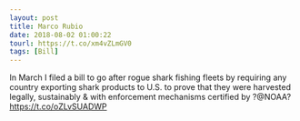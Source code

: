 ```yaml
---
layout: post
title: Marco Rubio
date: 2018-08-02 01:00:22
tourl: https://t.co/xm4vZLmGV0
tags: [Bill]
---
```

In March I filed a bill to go after rogue shark fishing fleets by requiring any country exporting shark products to U.S. to prove that they were harvested legally, sustainably &amp; with enforcement mechanisms certified by ?@NOAA? https://t.co/oZLvSUADWP